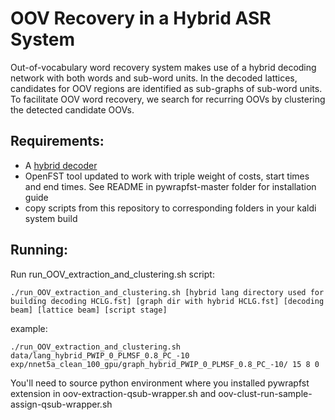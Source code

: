 # OOV Recovery in a Hybrid ASR System
Out-of-vocabulary word recovery system makes use of a hybrid decoding network with both words and sub-word units. In the decoded lattices, candidates for OOV regions are identified as sub-graphs of sub-word units. To facilitate OOV word recovery, we search for recurring OOVs by clustering the detected candidate OOVs.

## Requirements:
- A [hybrid decoder](https://github.com/kate-egorova/ASR-hybrid-decoding)
- OpenFST tool updated to work with triple weight of costs, start times and end times. See README in pywrapfst-master folder for installation guide
- copy scripts from this repository to corresponding folders in your kaldi system build

## Running:
Run run_OOV_extraction_and_clustering.sh script:
```
./run_OOV_extraction_and_clustering.sh [hybrid lang directory used for building decoding HCLG.fst] [graph dir with hybrid HCLG.fst] [decoding beam] [lattice beam] [script stage]
```

example: 
```
./run_OOV_extraction_and_clustering.sh data/lang_hybrid_PWIP_0_PLMSF_0.8_PC_-10 exp/nnet5a_clean_100_gpu/graph_hybrid_PWIP_0_PLMSF_0.8_PC_-10/ 15 8 0
```

You'll need to source python environment where you installed pywrapfst extension in oov-extraction-qsub-wrapper.sh and oov-clust-run-sample-assign-qsub-wrapper.sh
